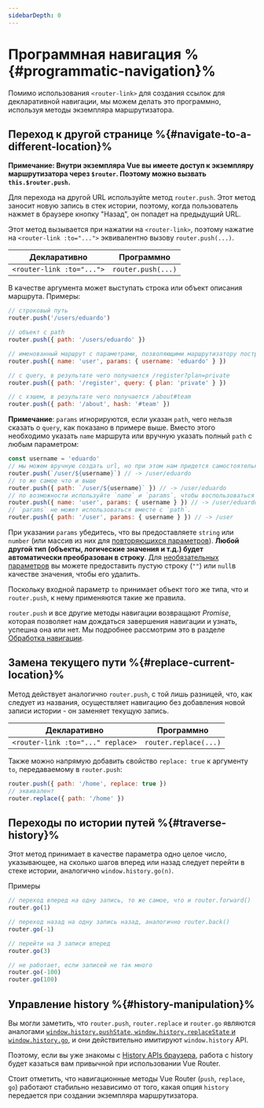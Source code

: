 ```yaml
---
sidebarDepth: 0
---
```


# Программная навигация %{#programmatic-navigation}%

<VueSchoolLink
  href="https://vueschool.io/lessons/vue-router-4-programmatic-navigation"
  title="Узнайте, как осуществлять программную навигацию"
/>

Помимо использования `<router-link>` для создания ссылок для декларативной навигации, мы можем делать это программно, используя методы экземпляра маршрутизатора.

## Переход к другой странице %{#navigate-to-a-different-location}%

**Примечание: Внутри экземпляра Vue вы имеете доступ к экземпляру маршрутизатора через `$router`. Поэтому можно вызвать `this.$router.push`.**

Для перехода на другой URL используйте метод `router.push`. Этот метод заносит новую запись в стек истории, поэтому, когда пользователь нажмет в браузере кнопку "Назад", он попадет на предыдущий URL.

Этот метод вызывается при нажатии на `<router-link>`, поэтому нажатие на `<router-link :to="...">` эквивалентно вызову `router.push(...)`.

| Декларативно              | Программно         |
| ------------------------- | ------------------ |
| `<router-link :to="...">` | `router.push(...)` |

В качестве аргумента может выступать строка или объект описания маршрута. Примеры:

```js
// строковый путь
router.push('/users/eduardo')

// объект с path
router.push({ path: '/users/eduardo' })

// именованный маршрут с параметрами, позволяющими маршрутизатору построить url
router.push({ name: 'user', params: { username: 'eduardo' } })

// с query, в результате чего получается /register?plan=private
router.push({ path: '/register', query: { plan: 'private' } })

// с хэшем, в результате чего получается /about#team
router.push({ path: '/about', hash: '#team' })
```

**Примечание**: `params` игнорируются, если указан `path`, чего нельзя сказать о `query`, как показано в примере выше. Вместо этого необходимо указать `name` маршрута или вручную указать полный `path` с любым параметром:

```js
const username = 'eduardo'
// мы можем вручную создать url, но при этом нам придется самостоятельно обрабатывать кодировку
router.push(`/user/${username}`) // -> /user/eduardo
// то же самое что и выше
router.push({ path: `/user/${username}` }) // -> /user/eduardo
// по возможности используйте `name` и `params`, чтобы воспользоваться преимуществами автоматического кодирования URL
router.push({ name: 'user', params: { username } }) // -> /user/eduardo
// `params` не может использоваться вместе с `path`.
router.push({ path: '/user', params: { username } }) // -> /user
```

При указании `params` убедитесь, что вы предоставляете `string` или `number` (или массив из них для [повторяющихся параметров](./route-matching-syntax.md#Repeatable-params)). **Любой другой тип (объекты, логические значения и т.д.) будет автоматически преобразован в строку**. Для [необязательных параметров](./route-matching-syntax.md#Optional-parameters) вы можете предоставить пустую строку (`""`) или `null`в качестве значения, чтобы его удалить.

Поскольку входной параметр `to` принимает объект того же типа, что и `router.push`, к нему применяются такие же правила.

`router.push` и все другие методы навигации возвращают _Promise_, которая позволяет нам дождаться завершения навигации и узнать, успешна она или нет. Мы подробнее рассмотрим это в разделе [Обработка навигации](../advanced/navigation-failures.md).

## Замена текущего пути %{#replace-current-location}%

Метод действует аналогично `router.push`, с той лишь разницей, что, как следует из названия, осуществляет навигацию без добавления новой записи истории - он заменяет текущую запись.

| Декларативно                      | Программно            |
| --------------------------------- | --------------------- |
| `<router-link :to="..." replace>` | `router.replace(...)` |

Также можно напрямую добавить свойство `replace: true` к аргументу `to`, передаваемому в `router.push`:

```js
router.push({ path: '/home', replace: true })
// эквивалент
router.replace({ path: '/home' })
```

## Переходы по истории путей %{#traverse-history}%

<VueSchoolLink
  href="https://vueschool.io/lessons/go-back"
  title="Узнайте, как использовать Vue Router для возврата назад"
/>

Этот метод принимает в качестве параметра одно целое число, указывающее, на сколько шагов вперед или назад следует перейти в стеке истории, аналогично `window.history.go(n)`.

Примеры

```js
// переход вперед на одну запись, то же самое, что и router.forward()
router.go(1)

// переход назад на одну запись назад, аналогично router.back()
router.go(-1)

// перейти на 3 записи вперед
router.go(3)

// не работает, если записей не так много
router.go(-100)
router.go(100)
```

## Управление history %{#history-manipulation}%

Вы могли заметить, что `router.push`, `router.replace` и `router.go` являются аналогами [`window.history.pushState`, `window.history.replaceState` и `window.history.go`](https://developer.mozilla.org/en-US/docs/Web/API/History), и они действительно имитируют `window.history` API.

Поэтому, если вы уже знакомы с [History APIs браузера](https://developer.mozilla.org/en-US/docs/Web/API/History_API), работа с history будет казаться вам привычной при использовании Vue Router.

Стоит отметить, что навигационные методы Vue Router (`push`, `replace`, `go`) работают стабильно независимо от того, какая опция `history` передается при создании экземпляра маршрутизатора.

